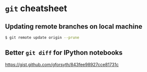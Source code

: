 # `git` cheatsheet

## Updating remote branches on local machine
```Bash
$ git remote update origin --prune
```

## Better `git diff` for IPython notebooks
https://gist.github.com/gforsyth/843fee98927cce81731c
